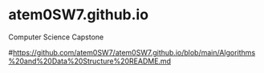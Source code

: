 # atem0SW7.github.io

Computer Science Capstone 

#https://github.com/atem0SW7/atem0SW7.github.io/blob/main/Algorithms%20and%20Data%20Structure%20README.md
